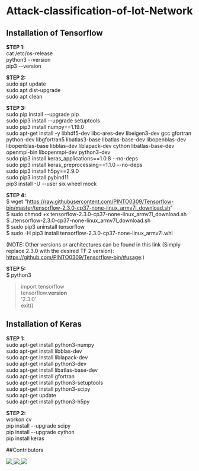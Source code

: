 # Attack-classification-of-Iot-Network


## Installation of Tensorflow 


**STEP 1:**    
cat /etc/os-release   
python3 --version  
pip3 --version 


**STEP 2:**   
sudo apt update  
sudo apt dist-upgrade  
sudo apt clean


**STEP 3:**   
sudo pip install --upgrade pip  
sudo pip3 install --upgrade setuptools  
sudo pip3 install numpy==1.19.0  
sudo apt-get install -y libhdf5-dev libc-ares-dev libeigen3-dev gcc gfortran python-dev libgfortran5 libatlas3-base libatlas-base-dev libopenblas-dev libopenblas-base libblas-dev liblapack-dev cython libatlas-base-dev openmpi-bin libopenmpi-dev python3-dev  
sudo pip3 install keras_applications==1.0.8 --no-deps  
sudo pip3 install keras_preprocessing==1.1.0 --no-deps  
sudo pip3 install h5py==2.9.0  
sudo pip3 install pybind11  
pip3 install -U --user six wheel mock  


**STEP 4:**   
$ wget "https://raw.githubusercontent.com/PINTO0309/Tensorflow-bin/master/tensorflow-2.3.0-cp37-none-linux_armv7l_download.sh"  
$ sudo chmod +x tensorflow-2.3.0-cp37-none-linux_armv7l_download.sh  
$ ./tensorflow-2.3.0-cp37-none-linux_armv7l_download.sh  
$ sudo pip3 uninstall tensorflow  
$ sudo -H pip3 install tensorflow-2.3.0-cp37-none-linux_armv7l.whl  


(NOTE:  Other versions or architectures can be found in this link (Simply replace 2.3.0 with the desired TF 2 version):   
https://github.com/PINTO0309/Tensorflow-bin/#usage:)  


**STEP 5:**   
$ python3   
>import tensorflow  
>tensorflow.__version__  
'2.3.0'  
>exit()  


## Installation of Keras 

**STEP 1:**     
sudo apt-get install python3-numpy  
sudo apt-get install libblas-dev  
sudo apt-get install liblapack-dev  
sudo apt-get install python3-dev   
sudo apt-get install libatlas-base-dev  
sudo apt-get install gfortran  
sudo apt-get install python3-setuptools  
sudo apt-get install python3-scipy  
sudo apt-get update  
sudo apt-get install python3-h5py  


**STEP 2:**     
workon cv  
pip install --upgrade scipy  
pip install --upgrade cython  
pip install keras   

##Contributors

<a href="https://github.com/ameya1301999">
  <img src="https://github.com/ameya1301999.png?size=50">
</a>

<a href="https://github.com/pranjalm04">
  <img src="https://github.com/pranjalm04.png?size=50">
</a>


<a href="https://github.com/raghavtripurwar">
  <img src="https://github.com/raghavtripurwar.png?size=50">
</a>
